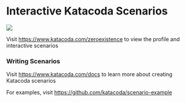 # Interactive Katacoda Scenarios

[![](http://shields.katacoda.com/katacoda/zeroexistence/count.svg)](https://www.katacoda.com/zeroexistence "Get your profile on Katacoda.com")

Visit https://www.katacoda.com/zeroexistence to view the profile and interactive scenarios

### Writing Scenarios
Visit https://www.katacoda.com/docs to learn more about creating Katacoda scenarios

For examples, visit https://github.com/katacoda/scenario-example
